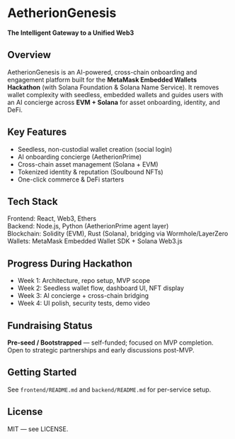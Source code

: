 # AetherionGenesis
**The Intelligent Gateway to a Unified Web3**

## Overview
AetherionGenesis is an AI-powered, cross-chain onboarding and engagement platform built for the **MetaMask Embedded Wallets Hackathon** (with Solana Foundation & Solana Name Service). It removes wallet complexity with seedless, embedded wallets and guides users with an AI concierge across **EVM + Solana** for asset onboarding, identity, and DeFi.

## Key Features
- Seedless, non-custodial wallet creation (social login)
- AI onboarding concierge (AetherionPrime)
- Cross-chain asset management (Solana + EVM)
- Tokenized identity & reputation (Soulbound NFTs)
- One-click commerce & DeFi starters

## Tech Stack
Frontend: React, Web3, Ethers  
Backend: Node.js, Python (AetherionPrime agent layer)  
Blockchain: Solidity (EVM), Rust (Solana), bridging via Wormhole/LayerZero  
Wallets: MetaMask Embedded Wallet SDK + Solana Web3.js

## Progress During Hackathon
- Week 1: Architecture, repo setup, MVP scope
- Week 2: Seedless wallet flow, dashboard UI, NFT display
- Week 3: AI concierge + cross-chain bridging
- Week 4: UI polish, security tests, demo video

## Fundraising Status
**Pre-seed / Bootstrapped** — self-funded; focused on MVP completion. Open to strategic partnerships and early discussions post-MVP.

## Getting Started
See `frontend/README.md` and `backend/README.md` for per-service setup.

## License
MIT — see LICENSE.
